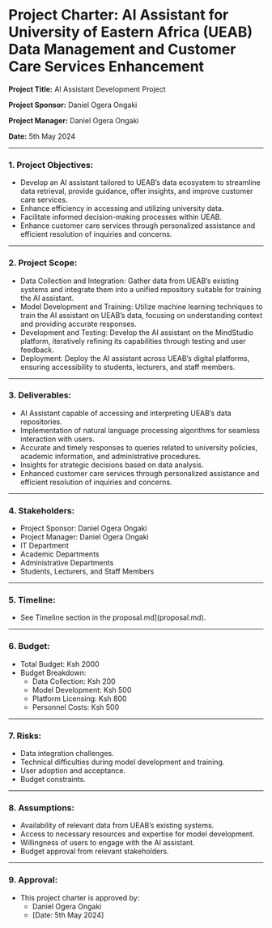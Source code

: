 # Project Charter: AI Assistant for University of Eastern Africa (UEAB) Data Management and Customer Care Services Enhancement

**Project Title:** AI Assistant Development Project

**Project Sponsor:** Daniel Ogera Ongaki

**Project Manager:** Daniel Ogera Ongaki

**Date:** 5th May 2024

---

### **1. Project Objectives:**
   - Develop an AI assistant tailored to UEAB’s data ecosystem to streamline data retrieval, provide guidance, offer insights, and improve customer care services.
   - Enhance efficiency in accessing and utilizing university data.
   - Facilitate informed decision-making processes within UEAB.
   - Enhance customer care services through personalized assistance and efficient resolution of inquiries and concerns.

---

### **2. Project Scope:**
   - Data Collection and Integration: Gather data from UEAB’s existing systems and integrate them into a unified repository suitable for training the AI assistant.
   - Model Development and Training: Utilize machine learning techniques to train the AI assistant on UEAB’s data, focusing on understanding context and providing accurate responses.
   - Development and Testing: Develop the AI assistant on the MindStudio platform, iteratively refining its capabilities through testing and user feedback.
   - Deployment: Deploy the AI assistant across UEAB’s digital platforms, ensuring accessibility to students, lecturers, and staff members.

---

### **3. Deliverables:**
   - AI Assistant capable of accessing and interpreting UEAB’s data repositories.
   - Implementation of natural language processing algorithms for seamless interaction with users.
   - Accurate and timely responses to queries related to university policies, academic information, and administrative procedures.
   - Insights for strategic decisions based on data analysis.
   - Enhanced customer care services through personalized assistance and efficient resolution of inquiries and concerns.

---

### **4. Stakeholders:**
   - Project Sponsor: Daniel Ogera Ongaki
   - Project Manager: Daniel Ogera Ongaki
   - IT Department
   - Academic Departments
   - Administrative Departments
   - Students, Lecturers, and Staff Members

---

### **5. Timeline:**
   - See Timeline section in the proposal.md](proposal.md).

---

### **6. Budget:**
   - Total Budget: Ksh 2000
   - Budget Breakdown:
     - Data Collection: Ksh 200
     - Model Development: Ksh 500
     - Platform Licensing: Ksh 800
     - Personnel Costs: Ksh 500

---

### **7. Risks:**
   - Data integration challenges.
   - Technical difficulties during model development and training.
   - User adoption and acceptance.
   - Budget constraints.

---

### **8. Assumptions:**
   - Availability of relevant data from UEAB’s existing systems.
   - Access to necessary resources and expertise for model development.
   - Willingness of users to engage with the AI assistant.
   - Budget approval from relevant stakeholders.

---

### **9. Approval:**
   - This project charter is approved by:
     - Daniel Ogera Ongaki
     - [Date: 5th May 2024]
